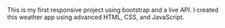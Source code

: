This is my first responsive project using bootstrap and a live API. I created this weather app using advanced HTML, CSS, and JavaScript. 
